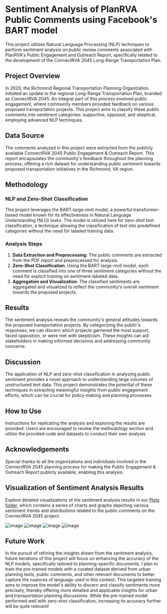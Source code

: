# Sentiment Analysis of PlanRVA Public Comments using Facebook's BART model

This project utilizes Natural Language Processing (NLP) techniques to perform sentiment analysis on public review comments associated with PlanRVA's Public Engagement and Outreach Report, specifically related to the development of the ConnectRVA 2045 Long-Range Transportation Plan.

## Project Overview

In 2020, the Richmond Regional Transportation Planning Organization initiated an update to the regional Long-Range Transportation Plan, branded as ConnectRVA 2045. An integral part of this process involved public engagement, where community members provided feedback on various proposed transportation projects. This project aims to classify these public comments into sentiment categories: supportive, opposed, and skeptical, employing advanced NLP techniques.

## Data Source

The comments analyzed in this project were extracted from the publicly available ConnectRVA 2045 Public Engagement & Outreach Report. This report encapsulates the community's feedback throughout the planning process, offering a rich dataset for understanding public sentiment towards proposed transportation initiatives in the Richmond, VA region.

## Methodology

### NLP and Zero-Shot Classification

This project leverages the BART-large-mnli model, a powerful transformer-based model known for its effectiveness in Natural Language Understanding (NLU) tasks. The model is utilized here for zero-shot text classification, a technique allowing the classification of text into predefined categories without the need for labeled training data.

### Analysis Steps

1. **Data Extraction and Preprocessing**: The public comments are extracted from the PDF report and preprocessed for analysis.
2. **Zero-Shot Classification**: Using the BART-large-mnli model, each comment is classified into one of three sentiment categories without the need for explicit training on sentiment-labeled data.
3. **Aggregation and Visualization**: The classified sentiments are aggregated and visualized to reflect the community's overall sentiment towards the proposed projects.

## Results

The sentiment analysis reveals the community's general attitudes towards the proposed transportation projects. By categorizing the public's responses, we can discern which projects garnered the most support, faced opposition, or were met with skepticism. These insights can aid stakeholders in making informed decisions and addressing community concerns.

## Discussion

The application of NLP and zero-shot classification in analyzing public sentiment provides a novel approach to understanding large volumes of unstructured text data. This project demonstrates the potential of these techniques in extracting meaningful insights from public engagement efforts, which can be crucial for policy-making and planning processes.

## How to Use

Instructions for replicating the analysis and exploring the results are provided. Users are encouraged to review the methodology section and utilize the provided code and datasets to conduct their own analysis.

## Acknowledgements

Special thanks to all the organizations and individuals involved in the ConnectRVA 2045 planning process for making the Public Engagement & Outreach Report publicly available, enabling this analysis.

## Visualization of Sentiment Analysis Results

Explore detailed visualizations of the sentiment analysis results in our [Plots folder](https://github.com/planwithdata/Sentiment-Analysis_NLP/tree/main/Plots), which contains a series of charts and graphs depicting various sentiment trends and distributions related to the public comments on the ConnectRVA 2045 project.


![image](https://github.com/planwithdata/Sentiment-Analysis_NLP/assets/131815755/e12fb56f-c6b0-45ac-96c2-31ad97ffc505)
![image](https://github.com/planwithdata/Sentiment-Analysis_NLP/assets/131815755/a826de33-729c-45fe-9a1d-6acce8f2e119)
![image](https://github.com/planwithdata/Sentiment-Analysis_NLP/assets/131815755/4b792656-d153-4a78-89d7-5bcd838d95f3)
![image](https://github.com/planwithdata/Sentiment-Analysis_NLP/assets/131815755/4230c0d7-5926-408c-98c5-21c8e4ca31ac)

## Future Work

In the pursuit of refining the insights drawn from the sentiment analysis, future iterations of this project will focus on enhancing the accuracy of the NLP models, specifically tailored to planning-specific documents. I plan to train the pre-trained models with a curated dataset derived from urban planning texts, public comments, and other relevant documents to better capture the nuances of language used in this context. This targeted training aims to improve the model's ability to discern and classify sentiments more precisely, thereby offering more detailed and applicable insights for urban and transportation planning discussions. While the pre-trained model performed well with zero-shot classification, increasing its accuracy further will be quite relevant!



